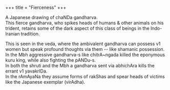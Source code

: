 +++
title = "Fierceness"
+++

A Japanese drawing of chaNDa gandharva.  
This fierce gandharva, who spikes heads of humans & other animals on his trident, retains some of the dark aspect of this class of beings in the Indo-Iranian tradition. 

This is seen in the veda, where the ambivalent gandharva can possess v1 women but speak profound thoughts via them -- like shamanic possession.  
In the Mbh aggressive gandharva-s like chitrA~ngada killed the eponymous kuru king, while also fighting the pANDu-s.  
In both the shruti and the Mbh a gandharva sent via abhichAra kills the errant v1 yavakrIDa.  
In the rAmAyaNa they assume forms of rakShas and spear heads of victims like the Japanese exemplar (virAdha).
